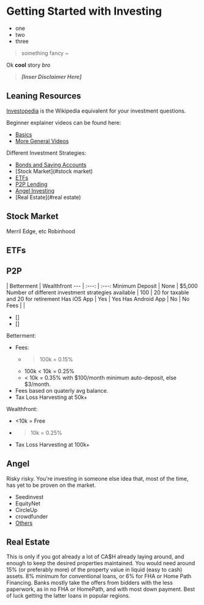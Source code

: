 # Getting Started with Investing
- one
- two
- three

> something fancy ~

Ok **cool** story *bro*

> **_[Inser Disclaimer Here]_**

## Leaning Resources

[Investopedia](http://www.investopedia.com) is the Wikipedia equivalent for your investment questions.

Beginner explainer videos can be found here: 
* [Basics](http://www.investopedia.com/video/series/investing/ "Investing Basics") 
* [More General Videos](http://www.investopedia.com/video/ "All Videos")

Different Investment Strategies:
* [Bonds and Saving Accounts](#bonds)
* [Stock Market](#stock market)
* [ETFs](#etfs)
* [P2P Lending](#p2p)
* [Angel Investing](#angel)
* [Real Estate](#real estate)

## Stock Market
Merril Edge, etc
Robinhood

## ETFs

## P2P

 | Betterment | Wealthfront
--- | :---: | :---:
Minimum Deposit | None | $5,000
Number of different investment strategies available | 100 | 20 for taxable and 20 for retirement
Has iOS App | Yes | Yes
Has Android App | No | No
Fees |  | 

<ul><li>[]</li><li>[]</li></ul>

Betterment:
* Fees:
  * > 100k = 0.15%
  * 100k < 10k = 0.25%
  * < 10k = 0.35% with $100/month minimum auto-deposit, else $3/month.
* Fees based on quaterly avg balance.
* Tax Loss Harvesting at 50k+

Wealthfront:
* <10k = Free
* >10k = 0.25%
* Tax Loss Harvesting at 100k+

## Angel
Risky risky. You're investing in someone else idea that, most of the time, has yet to be proven on the market.
* Seedinvest
* EquityNet
* CircleUp
* crowdfunder
* [Others](http://www.crowdcrux.com/top-10-equity-crowdfunding-websites-for-startups/)

## Real Estate
This is only if you got already a lot of CA$H already laying around, and enough to keep the desired properties maintained. You would need around 15% (or preferably more) of the property value in liquid (easy to cash) assets. 8% minimum for conventional loans, or 6% for FHA or Home Path Financing. Banks mostly take the offers from bidders with the less paperwork, as in no FHA or HomePath, and with most down payment. Best of luck getting  the latter loans in popular regions.
